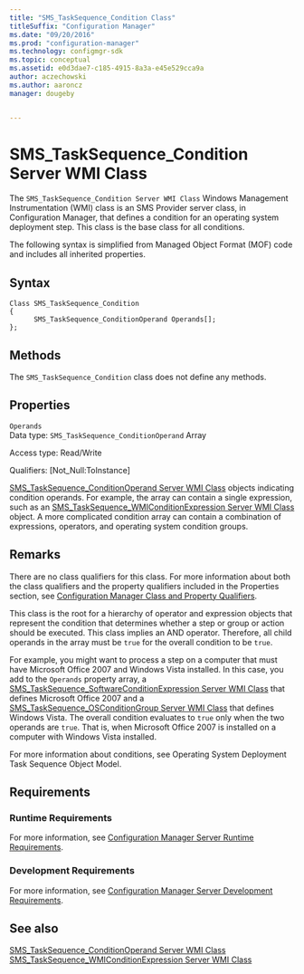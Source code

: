 ```yaml
---
title: "SMS_TaskSequence_Condition Class"
titleSuffix: "Configuration Manager"
ms.date: "09/20/2016"
ms.prod: "configuration-manager"
ms.technology: configmgr-sdk
ms.topic: conceptual
ms.assetid: e0d3dae7-c185-4915-8a3a-e45e529cca9a
author: aczechowski
ms.author: aaroncz
manager: dougeby


---
```

# SMS_TaskSequence_Condition Server WMI Class
The `SMS_TaskSequence_Condition Server WMI Class` Windows Management Instrumentation (WMI) class is an SMS Provider server class, in Configuration Manager, that defines a condition for an operating system deployment step. This class is the base class for all conditions.  

 The following syntax is simplified from Managed Object Format (MOF) code and includes all inherited properties.  

## Syntax  

```  
Class SMS_TaskSequence_Condition  
{  
      SMS_TaskSequence_ConditionOperand Operands[];  
};  
```  

## Methods  
 The `SMS_TaskSequence_Condition` class does not define any methods.  

## Properties  
 `Operands`  
 Data type: `SMS_TaskSequence_ConditionOperand` Array  

 Access type: Read/Write  

 Qualifiers: [Not_Null:ToInstance]  

 [SMS_TaskSequence_ConditionOperand Server WMI Class](../../../develop/reference/osd/sms_tasksequence_conditionoperand-server-wmi-class.md) objects indicating condition operands. For example, the array can contain a single expression, such as an [SMS_TaskSequence_WMIConditionExpression Server WMI Class](../../../develop/reference/osd/sms_tasksequence_wmiconditionexpression-server-wmi-class.md) object. A more complicated condition array can contain a combination of expressions, operators, and operating system condition groups.  

## Remarks  
 There are no class qualifiers for this class. For more information about both the class qualifiers and the property qualifiers included in the Properties section, see [Configuration Manager Class and Property Qualifiers](../../../develop/reference/misc/class-and-property-qualifiers.md).  

 This class is the root for a hierarchy of operator and expression objects that represent the condition that determines whether a step or group or action should be executed. This class implies an AND operator. Therefore, all child operands in the array must be `true` for the overall condition to be `true`.  

 For example, you might want to process a step on a computer that must have Microsoft Office 2007 and Windows Vista installed. In this case, you add to the `Operands` property array, a [SMS_TaskSequence_SoftwareConditionExpression Server WMI Class](../../../develop/reference/osd/sms_tasksequence_softwareconditionexpression-server-wmi-class.md) that defines Microsoft Office 2007 and a [SMS_TaskSequence_OSConditionGroup Server WMI Class](../../../develop/reference/osd/sms_tasksequence_osconditiongroup-server-wmi-class.md) that defines Windows Vista. The overall condition evaluates to `true` only when the two operands are `true`. That is, when Microsoft Office 2007 is installed on a computer with Windows Vista installed.  

 For more information about conditions, see Operating System Deployment Task Sequence Object Model.  

## Requirements  

### Runtime Requirements  
 For more information, see [Configuration Manager Server Runtime Requirements](../../../develop/core/reqs/server-runtime-requirements.md).  

### Development Requirements  
 For more information, see [Configuration Manager Server Development Requirements](../../../develop/core/reqs/server-development-requirements.md).  

## See also

 [SMS_TaskSequence_ConditionOperand Server WMI Class](../../../develop/reference/osd/sms_tasksequence_conditionoperand-server-wmi-class.md)   
 [SMS_TaskSequence_WMIConditionExpression Server WMI Class](../../../develop/reference/osd/sms_tasksequence_wmiconditionexpression-server-wmi-class.md)

